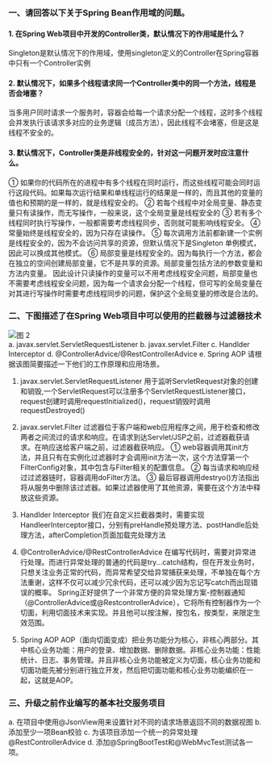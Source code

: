 <!--
 * @Author: your name
 * @Date: 2021-04-15 15:40:59
 * @LastEditTime: 2021-04-20 21:39:33
 * @LastEditors: Please set LastEditors
 * @Description: In User Settings Edit
 * @FilePath: \作业\wekbackend3.md
-->

### 一、请回答以下关于Spring Bean作用域的问题。
#### 1. 在Spring Web项目中开发的Controller类，默认情况下的作用域是什么？
Singleton是默认情况下的作用域，使用singleton定义的Controller在Spring容器中只有一个Controller实例

#### 2. 默认情况下，如果多个线程请求同一个Controller类中的同一个方法，线程是否会堵塞？
当多用户同时请求一个服务时，容器会给每一个请求分配一个线程，这时多个线程会并发执行该请求多对应的业务逻辑（成员方法），因此线程不会堵塞，但是这是线程不安全的。
#### 3. 默认情况下，Controller类是非线程安全的，针对这一问题开发时应注意什么。
① 如果你的代码所在的进程中有多个线程在同时运行，而这些线程可能会同时运行这段代码。如果每次运行结果和单线程运行的结果是一样的，而且其他的变量的值也和预期的是一样的，就是线程安全的。
② 若每个线程中对全局变量、静态变量只有读操作，而无写操作，一般来说，这个全局变量是线程安全的
③ 若有多个线程同时执行写操作，一般都需要考虑线程同步，否则就可能影响线程安全。
④ 常量始终是线程安全的，因为只存在读操作。
⑤ 每次调用方法前都新建一个实例是线程安全的，因为不会访问共享的资源，但默认情况下是Singleton 单例模式，因此可以换成其他模式。
⑥ 局部变量是线程安全的。因为每执行一个方法，都会在独立的空间创建局部变量，它不是共享的资源。局部变量包括方法的参数变量和方法内变量。
因此设计只读操作的变量可以不用考虑线程安全问题，局部变量也不需要考虑线程安全问题，因为每一个请求会分配一个线程，但可写的全局变量在对其进行写操作时需要考虑线程同步的问题，保护这个全局变量的修改是合法的。

### 二、下图描述了在Spring Web项目中可以使用的拦截器与过滤器技术
![图 2](images/33d18197f42ec3c5bd5b54b03f48717e2e385dc60784d1afeb5f32f8acb3cf9e.png)  
a. javax.servlet.ServletRequestListener
b.  javax.servlet.Filter
c. Handlder Interceptor
d. @ControllerAdvice/@RestControllerAdvice
e. Spring AOP
请根据该图简要描述一下他们的工作原理和应用场景。
1. javax.servlet.ServletRequestListener
用于监听ServletRequest对象的创建和销毁,一个ServletRequest可以注册多个ServletRequestListener接口，request创建时调用requestInitialized()，request销毁时调用requestDestroyed()

2.  javax.servlet.Filter
过滤器位于客户端和web应用程序之间，用于检查和修改两者之间流过的请求和响应。在请求到达Servlet/JSP之前，过滤器截获请求。在响应送给客户端之前，过滤器截获响应。
① web容器调用其init方法，并且只有在实例化过滤器时才会调用init方法一次，这个方法穿第一个FilterConfig对象，其中包含与Filter相关的配置信息。
② 每当请求和响应经过过滤器链时，容器调用doFilter方法。
③ 最后容器调用destryo()方法指出将从服务中删除该过滤器。如果过滤器使用了其他资源，需要在这个方法中释放这些资源。

3. Handlder Interceptor
我们在自定义拦截器类时，需要实现HandleerInterceptor接口，分别有preHandle预处理方法、postHandle后处理方法，afterCompletion页面加载完处理方法

4. @ControllerAdvice/@RestControllerAdvice
在编写代码时，需要对异常进行处理。而进行异常处理的普通的代码是try...catch结构，但在开发业务时，只想关注业务正常的代码，而异常希望交给异常捕获来处理，不单独在每个方法重谢，这样不仅可以减少冗余代码，还可以减少因为忘记写catch而出现错误的概率。
Spring正好提供了一个非常方便的异常处理方案-控制器通知（@ControllerAdvice或@RestcontrollerAdvice），它将所有控制器作为一个切面，利用切面技术来实现。并且他可以按注解，按包名，按类型，来限定生效范围。

5. Spring AOP
AOP（面向切面变成）把业务功能分为核心，非核心两部分。其中核心业务功能：用户的登录、增加数据、删除数据。非核心业务功能：性能统计、日志、事务管理。并且非核心业务功能被定义为切面，核心业务功能和切面功能先被分别进行独立开发，然后把切面功能和核心业务功能编织在一起，这就是AOP。
### 三、升级之前作业编写的基本社交服务项目
a. 在项目中使用@JsonView用来设置针对不同的请求场景返回不同的数据视图
b. 添加至少一项Bean校验
c. 为该项目添加一个统一的异常处理@RestControllerAdvice
d. 添加@SpringBootTest和@WebMvcTest测试各一项。